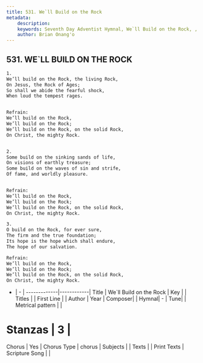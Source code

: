 ```yaml
---
title: 531. We`ll Build on the Rock
metadata:
    description: 
    keywords: Seventh Day Adventist Hymnal, We`ll Build on the Rock, , 
    author: Brian Onang'o
---
```



## 531. WE`LL BUILD ON THE ROCK

```txt
1.
We’ll build on the Rock, the living Rock,
On Jesus, the Rock of Ages;
So shall we abide the fearful shock,
When loud the tempest rages.


Refrain:
We’ll build on the Rock,
We’ll build on the Rock;
We’ll build on the Rock, on the solid Rock,
On Christ, the mighty Rock.


2.
Some build on the sinking sands of life,
On visions of earthly treasure;
Some build on the waves of sin and strife,
Of fame, and worldly pleasure.


Refrain:
We’ll build on the Rock,
We’ll build on the Rock;
We’ll build on the Rock, on the solid Rock,
On Christ, the mighty Rock.

3.
O build on the Rock, for ever sure,
The firm and the true foundation;
Its hope is the hope which shall endure,
The hope of our salvation.

Refrain:
We’ll build on the Rock,
We’ll build on the Rock;
We’ll build on the Rock, on the solid Rock,
On Christ, the mighty Rock.

```

- |   -  |
-------------|------------|
Title | We`ll Build on the Rock |
Key |  |
Titles |  |
First Line |  |
Author | 
Year | 
Composer|  |
Hymnal|  - |
Tune|  |
Metrical pattern | |
# Stanzas | 3 |
Chorus | Yes |
Chorus Type | chorus |
Subjects |  |
Texts |  |
Print Texts | 
Scripture Song |  |
  
